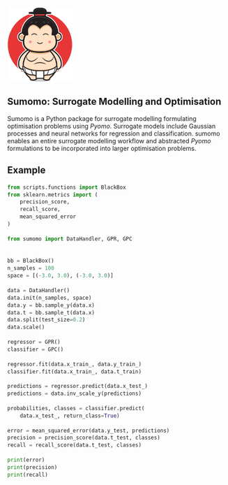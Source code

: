 <img
  src="sumo.jpeg"
  alt="A sumo"
  width=150>

## Sumomo: Surrogate Modelling and Optimisation
Sumomo is a Python package for surrogate modelling formulating optimisation problems using *Pyomo*. Surrogate models include Gaussian processes and neural networks for regression and classification. sumomo enables an entire surrogate modelling workflow and abstracted *Pyomo* formulations to be incorporated into larger optimisation problems.

## Example
```python
from scripts.functions import BlackBox
from sklearn.metrics import (
    precision_score, 
    recall_score, 
    mean_squared_error
)

from sumomo import DataHandler, GPR, GPC


bb = BlackBox()
n_samples = 100
space = [(-3.0, 3.0), (-3.0, 3.0)]

data = DataHandler()
data.init(n_samples, space)
data.y = bb.sample_y(data.x)
data.t = bb.sample_t(data.x)
data.split(test_size=0.2)
data.scale()

regressor = GPR()
classifier = GPC()

regressor.fit(data.x_train_, data.y_train_)
classifier.fit(data.x_train_, data.t_train)

predictions = regressor.predict(data.x_test_)
predictions = data.inv_scale_y(predictions)

probabilities, classes = classifier.predict(
    data.x_test_, return_class=True)

error = mean_squared_error(data.y_test, predictions)
precision = precision_score(data.t_test, classes)
recall = recall_score(data.t_test, classes)

print(error)
print(precision)
print(recall)
```
